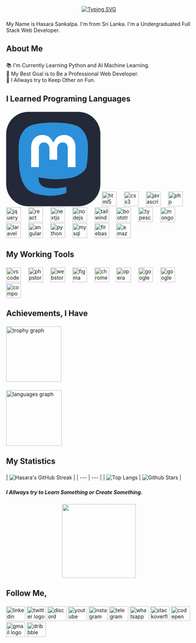 <div align="center">

  <a href="https://git.io/typing-svg">
    <img src="https://readme-typing-svg.demolab.com?font=Jersey+15&size=30&pause=1000&color=42C3B4&background=9D56FF00&center=true&vCenter=true&repeat=false&random=false&width=600&lines=Hello!+I'm+Hasara+Sankalpa.;Welcome+to+my+GitHub+page." alt="Typing SVG">
  </a>

</div>


###

<p align="left">My Name is Hasara Sankalpa. I'm from   Sri Lanka. I'm a  Undergraduated Full Stack Web Developer.</p>

###

<h2 align="left">About Me</h2>

###

<p align="left">📚 I'm Currently Learning Python and AI Machine Learning.<br>🎯 My Best Goal is to Be a Professional Web Developer.<br>🎲 I Allways try to Keep Other on Fun.</p>

###

<h2 align="left">I Learned Programing Languages</h2>

###

<div align="left">
  <svg width="256" height="256" viewBox="0 0 256 256" fill="none" xmlns="http://www.w3.org/2000/svg">
<rect width="256" height="256" rx="60" fill="#242938"/>
<path d="M218.324 148.035C215.556 162.042 193.529 177.371 168.231 180.341C155.039 181.889 142.05 183.312 128.2 182.687C105.55 181.667 87.6776 177.371 87.6776 177.371C87.6776 179.539 87.8136 181.604 88.0855 183.535C91.0302 205.518 110.251 206.835 128.457 207.449C146.833 208.067 163.196 202.993 163.196 202.993L163.951 219.331C163.951 219.331 151.098 226.119 128.2 227.367C115.574 228.049 99.8969 227.055 81.637 222.302C42.0344 211.993 35.2236 170.478 34.1815 128.354C33.8639 115.847 34.0597 104.054 34.0597 94.1905C34.0597 51.1167 62.7571 38.4911 62.7571 38.4911C77.227 31.9558 102.056 29.2075 127.869 29H128.503C154.315 29.2075 179.161 31.9558 193.63 38.4911C193.63 38.4911 222.326 51.1167 222.326 94.1905C222.326 94.1905 222.686 125.971 218.324 148.035Z" fill="#2B90D9"/>
<path d="M188.477 97.5321V149.687H167.466V99.0651C167.466 88.394 162.9 82.9776 153.768 82.9776C143.671 82.9776 138.611 89.4028 138.611 102.108V129.816H117.724V102.108C117.724 89.4028 112.662 82.9776 102.565 82.9776C93.4331 82.9776 88.8676 88.394 88.8676 99.0651V149.687H67.8567V97.5321C67.8567 86.8727 70.6165 78.4022 76.1599 72.1354C81.8763 65.8686 89.3626 62.656 98.6557 62.656C109.408 62.656 117.55 66.7201 122.933 74.8494L128.167 83.4772L133.401 74.8494C138.784 66.7201 146.926 62.656 157.679 62.656C166.971 62.656 174.457 65.8686 180.175 72.1354C185.717 78.4022 188.477 86.8727 188.477 97.5321Z" fill="white"/>
</svg>
  <img src="https://cdn.jsdelivr.net/gh/devicons/devicon/icons/html5/html5-original.svg" height="40" alt="html5 logo"  />
  <img width="12" />
  <img src="https://cdn.jsdelivr.net/gh/devicons/devicon/icons/css3/css3-original.svg" height="40" alt="css3 logo"  />
  <img width="12" />
  <img src="https://cdn.jsdelivr.net/gh/devicons/devicon/icons/javascript/javascript-original.svg" height="40" alt="javascript logo"  />
  <img width="12" />
  <img src="https://cdn.jsdelivr.net/gh/devicons/devicon/icons/php/php-original.svg" height="40" alt="php logo"  />
  <img width="12" />
  <img src="https://cdn.jsdelivr.net/gh/devicons/devicon/icons/jquery/jquery-original.svg" height="40" alt="jquery logo"  />
  <img width="12" />
  <img src="https://cdn.jsdelivr.net/gh/devicons/devicon/icons/react/react-original.svg" height="40" alt="react logo"  />
  <img width="12" />
  <img src="https://cdn.jsdelivr.net/gh/devicons/devicon/icons/nextjs/nextjs-original.svg" height="40" alt="nextjs logo"  />
  <img width="12" />
  <img src="https://cdn.jsdelivr.net/gh/devicons/devicon/icons/nodejs/nodejs-original.svg" height="40" alt="nodejs logo"  />
  <img width="12" />
  <img src="https://cdn.jsdelivr.net/gh/devicons/devicon/icons/tailwindcss/tailwindcss-original-wordmark.svg" height="40" alt="tailwindcss logo"  />
  <img width="12" />
  <img src="https://cdn.jsdelivr.net/gh/devicons/devicon/icons/bootstrap/bootstrap-original.svg" height="40" alt="bootstrap logo"  />
  <img width="12" />
  <img src="https://cdn.jsdelivr.net/gh/devicons/devicon/icons/typescript/typescript-original.svg" height="40" alt="typescript logo"  />
  <img width="12" />
  <img src="https://cdn.jsdelivr.net/gh/devicons/devicon/icons/mongodb/mongodb-original.svg" height="40" alt="mongodb logo"  />
  <img width="12" />
  <img src="https://cdn.jsdelivr.net/gh/devicons/devicon/icons/laravel/laravel-original.svg" height="40" alt="laravel logo"  />
  <img width="12" />
  <img src="https://cdn.jsdelivr.net/gh/devicons/devicon/icons/angularjs/angularjs-original.svg" height="40" alt="angularjs logo"  />
  <img width="12" />
  <img src="https://cdn.jsdelivr.net/gh/devicons/devicon/icons/python/python-original.svg" height="40" alt="python logo"  />
  <img width="12" />
  <img src="https://cdn.jsdelivr.net/gh/devicons/devicon/icons/mysql/mysql-original.svg" height="40" alt="mysql logo"  />
  <img width="12" />
  <img src="https://cdn.jsdelivr.net/gh/devicons/devicon/icons/firebase/firebase-plain.svg" height="40" alt="firebase logo"  />
  <img width="12" />
  <img src="https://cdn.jsdelivr.net/gh/devicons/devicon/icons/amazonwebservices/amazonwebservices-line-wordmark.svg" height="40" alt="amazonwebservices logo"  />
</div>

###

<h2 align="left">My Working Tools</h2>

###

<div align="left">
  <img src="https://cdn.jsdelivr.net/gh/devicons/devicon/icons/vscode/vscode-original.svg" height="40" alt="vscode logo"  />
  <img width="12" />
  <img src="https://cdn.jsdelivr.net/gh/devicons/devicon/icons/phpstorm/phpstorm-original.svg" height="40" alt="phpstorm logo"  />
  <img width="12" />
  <img src="https://cdn.jsdelivr.net/gh/devicons/devicon/icons/webstorm/webstorm-original.svg" height="40" alt="webstorm logo"  />
  <img width="12" />
  <img src="https://cdn.jsdelivr.net/gh/devicons/devicon/icons/figma/figma-original.svg" height="40" alt="figma logo"  />
  <img width="12" />
  <img src="https://cdn.jsdelivr.net/gh/devicons/devicon/icons/chrome/chrome-original.svg" height="40" alt="chrome logo"  />
  <img width="12" />
  <img src="https://cdn.jsdelivr.net/gh/devicons/devicon/icons/opera/opera-original.svg" height="40" alt="opera logo"  />
  <img width="12" />
  <img src="https://cdn.jsdelivr.net/gh/devicons/devicon/icons/google/google-original.svg" height="40" alt="google logo"  />
  <img width="12" />
  <img src="https://cdn.jsdelivr.net/gh/devicons/devicon/icons/googlecloud/googlecloud-original.svg" height="40" alt="googlecloud logo"  />
  <img width="12" />
  <img src="https://cdn.jsdelivr.net/gh/devicons/devicon/icons/composer/composer-original.svg" height="40" alt="composer logo"  />
</div>

###

<h2 align="left">Achievements, I Have</h2>

###

<div align="left">
  <img src="https://github-profile-trophy.vercel.app?username=HasaraSankalpaDEv&theme=nord&column=4&row=1&margin-w=8&margin-h=8&no-bg=false&no-frame=true&order=4" height="150" alt="trophy graph"  />
</div>

###

<div align="left">
  <img src="https://github-readme-stats.vercel.app/api/top-langs?username=HasaraSankalpaDEv&locale=en&hide_title=false&layout=compact&card_width=320&langs_count=10&theme=vue-dark&hide_border=true&order=2&custom_title=My%20Productivity" height="151" alt="languages graph"  />
</div>

###

<h2 align="left">My Statistics</h2>

###
| ![Hasara's GitHub Streak](https://github-readme-streak-stats.herokuapp.com/?user=HasaraSankalpaDEv&theme=tokyonight) |
| --- | --- |
| ![Top Langs](https://github-readme-stats.vercel.app/api/top-langs/?username=HasaraSankalpaDEv&theme=tokyonight) | ![Github Stars](https://github-readme-stats.vercel.app/api?username=HasaraSankalpaDEv&show_icons=true&locale=en&count_private=true&hide_rank=true&custom_title=My%20GitHub%20Stats&disable_animations=true&theme=tokyonight) |

###

<h5 align="left">I Allways try to Learn Something or Create Something.</h5>

###

<div align="center">
  <img height="200" src="https://media1.giphy.com/media/26tn33aiTi1jkl6H6/giphy.gif?cid=6c09b952f6niza4dcvl142rl53bjarut846djtljuf21pswh&ep=v1_gifs_search&rid=giphy.gif&ct=g"  />
</div>

###

<h2 align="left">Follow Me,</h2>

###

<div align="left">
  <img src="https://raw.githubusercontent.com/maurodesouza/profile-readme-generator/master/src/assets/icons/social/linkedin/default.svg" width="52" height="40" alt="linkedin logo"  />
  <img src="https://raw.githubusercontent.com/maurodesouza/profile-readme-generator/master/src/assets/icons/social/twitter/default.svg" width="52" height="40" alt="twitter logo"  />
  <img src="https://raw.githubusercontent.com/maurodesouza/profile-readme-generator/master/src/assets/icons/social/discord/default.svg" width="52" height="40" alt="discord logo"  />
  <img src="https://raw.githubusercontent.com/maurodesouza/profile-readme-generator/master/src/assets/icons/social/youtube/default.svg" width="52" height="40" alt="youtube logo"  />
  <img src="https://raw.githubusercontent.com/maurodesouza/profile-readme-generator/master/src/assets/icons/social/instagram/default.svg" width="52" height="40" alt="instagram logo"  />
  <img src="https://raw.githubusercontent.com/maurodesouza/profile-readme-generator/master/src/assets/icons/social/telegram/default.svg" width="52" height="40" alt="telegram logo"  />
  <img src="https://raw.githubusercontent.com/maurodesouza/profile-readme-generator/master/src/assets/icons/social/whatsapp/default.svg" width="52" height="40" alt="whatsapp logo"  />
  <img src="https://raw.githubusercontent.com/maurodesouza/profile-readme-generator/master/src/assets/icons/social/stackoverflow/default.svg" width="52" height="40" alt="stackoverflow logo"  />
  <img src="https://raw.githubusercontent.com/maurodesouza/profile-readme-generator/master/src/assets/icons/social/codepen/default.svg" width="52" height="40" alt="codepen logo"  />
  <img src="https://raw.githubusercontent.com/maurodesouza/profile-readme-generator/master/src/assets/icons/social/gmail/default.svg" width="52" height="40" alt="gmail logo"  />
  <img src="https://raw.githubusercontent.com/maurodesouza/profile-readme-generator/master/src/assets/icons/social/dribbble/default.svg" width="52" height="40" alt="dribbble logo"  />
</div>

###
